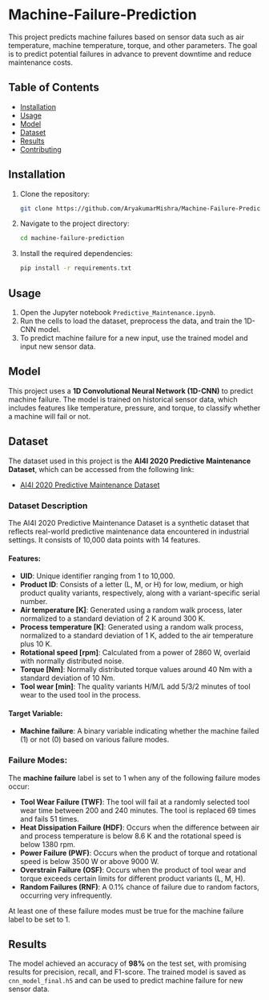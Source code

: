 # Machine-Failure-Prediction


This project predicts machine failures based on sensor data such as air temperature, machine temperature, torque, and other parameters. The goal is to predict potential failures in advance to prevent downtime and reduce maintenance costs.

## Table of Contents
- [Installation](#installation)
- [Usage](#usage)
- [Model](#model)
- [Dataset](#dataset)
- [Results](#results)
- [Contributing](#contributing)

## Installation

1. Clone the repository:
   ```bash
   git clone https://github.com/AryakumarMishra/Machine-Failure-Prediction.git
   ```

2. Navigate to the project directory:
   ```bash
   cd machine-failure-prediction
   ```

3. Install the required dependencies:
   ```bash
   pip install -r requirements.txt
   ```

## Usage

1. Open the Jupyter notebook `Predictive_Maintenance.ipynb`.
2. Run the cells to load the dataset, preprocess the data, and train the 1D-CNN model.
3. To predict machine failure for a new input, use the trained model and input new sensor data.

## Model

This project uses a **1D Convolutional Neural Network (1D-CNN)** to predict machine failure. The model is trained on historical sensor data, which includes features like temperature, pressure, and torque, to classify whether a machine will fail or not.

## Dataset

The dataset used in this project is the **AI4I 2020 Predictive Maintenance Dataset**, which can be accessed from the following link:

- [AI4I 2020 Predictive Maintenance Dataset](https://archive.ics.uci.edu/dataset/601/ai4i%2B2020%2Bpredictive%2Bmaintenance%2Bdataset)

### Dataset Description

The AI4I 2020 Predictive Maintenance Dataset is a synthetic dataset that reflects real-world predictive maintenance data encountered in industrial settings. It consists of 10,000 data points with 14 features.

#### Features:
- **UID**: Unique identifier ranging from 1 to 10,000.
- **Product ID**: Consists of a letter (L, M, or H) for low, medium, or high product quality variants, respectively, along with a variant-specific serial number.
- **Air temperature [K]**: Generated using a random walk process, later normalized to a standard deviation of 2 K around 300 K.
- **Process temperature [K]**: Generated using a random walk process, normalized to a standard deviation of 1 K, added to the air temperature plus 10 K.
- **Rotational speed [rpm]**: Calculated from a power of 2860 W, overlaid with normally distributed noise.
- **Torque [Nm]**: Normally distributed torque values around 40 Nm with a standard deviation of 10 Nm.
- **Tool wear [min]**: The quality variants H/M/L add 5/3/2 minutes of tool wear to the used tool in the process.

#### Target Variable:
- **Machine failure**: A binary variable indicating whether the machine failed (1) or not (0) based on various failure modes.

### Failure Modes:
The **machine failure** label is set to 1 when any of the following failure modes occur:

- **Tool Wear Failure (TWF)**: The tool will fail at a randomly selected tool wear time between 200 and 240 minutes. The tool is replaced 69 times and fails 51 times.
- **Heat Dissipation Failure (HDF)**: Occurs when the difference between air and process temperature is below 8.6 K and the rotational speed is below 1380 rpm.
- **Power Failure (PWF)**: Occurs when the product of torque and rotational speed is below 3500 W or above 9000 W.
- **Overstrain Failure (OSF)**: Occurs when the product of tool wear and torque exceeds certain limits for different product variants (L, M, H).
- **Random Failures (RNF)**: A 0.1% chance of failure due to random factors, occurring very infrequently.

At least one of these failure modes must be true for the machine failure label to be set to 1.

## Results

The model achieved an accuracy of **98%** on the test set, with promising results for precision, recall, and F1-score. The trained model is saved as `cnn_model_final.h5` and can be used to predict machine failure for new sensor data.
